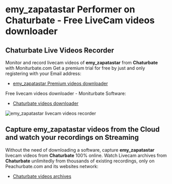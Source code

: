 # emy_zapatastar Performer on Chaturbate - Free LiveCam videos downloader

## Chaturbate Live Videos Recorder

Monitor and record livecam videos of **emy_zapatastar** from **Chaturbate** with Moniturbate.com
Get a premium trial for free by just and only registering with your Email address:
* [emy_zapatastar Premium videos downloader](https://moniturbate.com/request-demo-licence-key.html)

Free livecam videos downloader - Moniturbate Software:
* [Chaturbate videos downloader](https://moniturbate.com/moniturbate-download-software.html)

![emy_zapatastar livecam videos recorder](https://peachurnet.com/templates/moniturbate-software.png)


## Capture emy_zapatastar videos from the Cloud and watch your recordings on Streaming

Without the need of downloading a software, capture **emy_zapatastar** livecam videos from **Chaturbate** 100% online.
Watch Livecam archives from **Chaturbate** unlimitedly from thousands of existing recordings, only on Peachurbate.com and its websites network:
* [Chaturbate videos archives](https://peachurnet.com/)